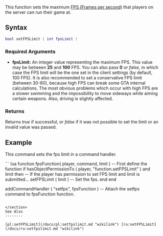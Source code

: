 This function sets the maximum [FPS (Frames per second)](http://en.wikipedia.org/wiki/Frame_rate) that players on the server can run their game at.

Syntax
------

``` lua
bool setFPSLimit ( int fpsLimit )         
```

### Required Arguments

-   **fpsLimit:** An integer value representing the maximum FPS. This value may be between **25** and **100** FPS. You can also pass **0** or *false*, in which case the FPS limit will be the one set in the client settings (by default, 100 FPS). It is also recommended to set a conservative FPS limit (between 30-60), because high FPS can break some GTA internal calculations. The most obvious problems which occur with high FPS are a slower swimming and the impossibility to move sideways while aiming certain weapons. Also, driving is slightly affected.

### Returns

Returns *true* if successful, or *false* if it was not possible to set the limit or an invalid value was passed.

Example
-------

This command sets the fps limit in a command handler.

<section name="Server" class="server" show="true">
``` lua
function fpsFunction( player, command, limit ) -- First define the function
  if hasObjectPermissionTo ( player, "function.setFPSLimit" ) and limit then 
    -- If the player has permission to set FPS limit and limit is submitted...
    setFPSLimit ( limit ) -- Set the fps.
  end
end 

addCommandHandler ( "setfps", fpsFunction ) -- Attach the setfps command to fpsFunction function.
```

</section>
See Also
--------

[pl:setFPSLimit](/docs/pl:setfpslimit.md "wikilink") [ru:setFPSLimit](/docs/ru:setfpslimit.md "wikilink")
